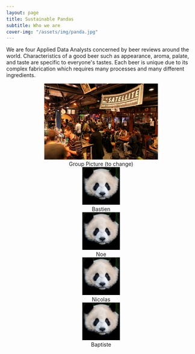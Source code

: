 ```yaml
---
layout: page
title: Sustainable Pandas
subtitle: Who we are
cover-img: "/assets/img/panda.jpg"
---
```


We are four Applied Data Analysts concerned by beer reviews around the world. Characteristics of a good beer such as appearance, aroma, palate, and taste are specific to everyone's tastes. Each beer is unique due to its complex fabrication which requires many processes and many different ingredients. 

<div style="align: center; text-align:center;">
    <img src="/assets/img/sat.jpg" width="60%" height="60%"/>
    <div class="caption">Group Picture (to change)</div>
</div>

<div class="container" style="align: center; text-align:center">
  <div class="row">
    <img src="/assets/img/bastien.jpg" style="width:24%; max-width: 100px; max-height:100px" class="portrait">
    <div class="caption">Bastien<div/>
  <div/>
  <div class"row">
    <img src="/assets/img/noe.jpg" style="width:24%; max-width: 100px; max-height:100px" class="portrait">
    <div class="caption">Noe<div/>
  <div/>
  <div class"row">
    <img src="/assets/img/nicolas.jpg" style="width:24%; max-width: 100px; max-height:100px" class="portrait">
    <div class="caption">Nicolas<div/>
  <div/>
  <div class"row">
    <img src="/assets/img/baptiste.jpg" style="width:24%; max-width: 100px; max-height:100px" class="portrait">
    <div class="caption">Baptiste<div/>
  <div/>
</div>


